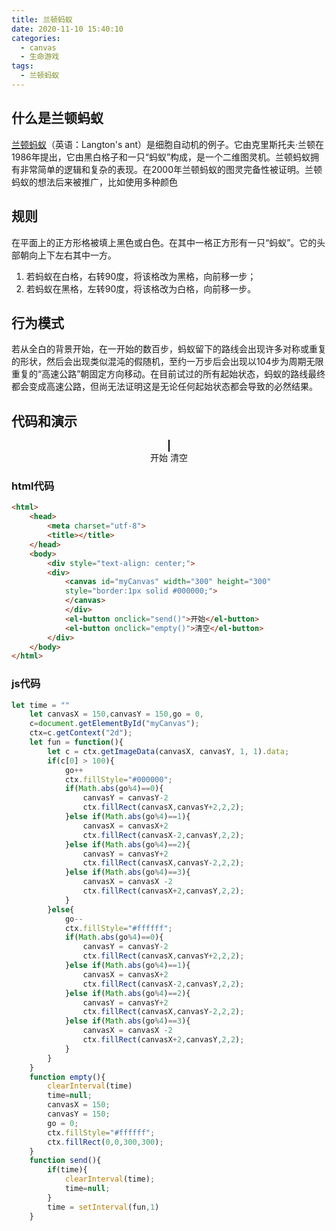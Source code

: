 ```yaml
---
title: 兰顿蚂蚁
date: 2020-11-10 15:40:10
categories: 
  - canvas
  - 生命游戏
tags: 
  - 兰顿蚂蚁
---
```


## 什么是兰顿蚂蚁

[兰顿蚂蚁](https://baike.baidu.com/item/%E5%85%B0%E9%A1%BF%E8%9A%82%E8%9A%81/10130501?fr=aladdin "兰顿蚂蚁")（英语：Langton's ant）是细胞自动机的例子。它由克里斯托夫·兰顿在1986年提出，它由黑白格子和一只“蚂蚁”构成，是一个二维图灵机。兰顿蚂蚁拥有非常简单的逻辑和复杂的表现。在2000年兰顿蚂蚁的图灵完备性被证明。兰顿蚂蚁的想法后来被推广，比如使用多种颜色

## 规则
在平面上的正方形格被填上黑色或白色。在其中一格正方形有一只“蚂蚁”。它的头部朝向上下左右其中一方。
1. 若蚂蚁在白格，右转90度，将该格改为黑格，向前移一步；
2. 若蚂蚁在黑格，左转90度，将该格改为白格，向前移一步。

## 行为模式
若从全白的背景开始，在一开始的数百步，蚂蚁留下的路线会出现许多对称或重复的形状，然后会出现类似混沌的假随机，至约一万步后会出现以104步为周期无限重复的“高速公路”朝固定方向移动。在目前试过的所有起始状态，蚂蚁的路线最终都会变成高速公路，但尚无法证明这是无论任何起始状态都会导致的必然结果。

## 代码和演示

<html>
	<head>
		<meta charset="utf-8">
		<title></title>
	</head>
	<body>
		<div style="text-align: center;">
		<div>
			<canvas id="myCanvas" width="300" height="300"
			style="border:1px solid #000000;">
			</canvas>
			</div>
			<el-button onclick="send()">开始</el-button>
			<el-button onclick="empty()">清空</el-button>
		</div>
	</body>
</html>
<script>
	let time = ""
	let canvasX = 150,canvasY = 150,go = 0,
	c=document.getElementById("myCanvas");
	ctx=c.getContext("2d");
	let fun = function(){
		let c = ctx.getImageData(canvasX, canvasY, 1, 1).data;
		if(c[0] > 100){
			go++
			ctx.fillStyle="#000000";
			if(Math.abs(go%4)==0){
				canvasY = canvasY-2
				ctx.fillRect(canvasX,canvasY+2,2,2);
			}else if(Math.abs(go%4)==1){
				canvasX = canvasX+2
				ctx.fillRect(canvasX-2,canvasY,2,2);
			}else if(Math.abs(go%4)==2){
				canvasY = canvasY+2
				ctx.fillRect(canvasX,canvasY-2,2,2);
			}else if(Math.abs(go%4)==3){
				canvasX = canvasX -2
				ctx.fillRect(canvasX+2,canvasY,2,2);
			}
		}else{
			go-- 
			ctx.fillStyle="#ffffff";
			if(Math.abs(go%4)==0){
				canvasY = canvasY-2
				ctx.fillRect(canvasX,canvasY+2,2,2);
			}else if(Math.abs(go%4)==1){
				canvasX = canvasX+2
				ctx.fillRect(canvasX-2,canvasY,2,2);
			}else if(Math.abs(go%4)==2){
				canvasY = canvasY+2
				ctx.fillRect(canvasX,canvasY-2,2,2);
			}else if(Math.abs(go%4)==3){
				canvasX = canvasX -2
				ctx.fillRect(canvasX+2,canvasY,2,2);
			}
		}
	}
	function empty(){
		clearInterval(time)
		time=null;
		canvasX = 150;
		canvasY = 150;
		go = 0;
		ctx.fillStyle="#ffffff";
		ctx.fillRect(0,0,300,300);
	}
	function send(){
		if(time){
			clearInterval(time);
			time=null;
		}
		time = setInterval(fun,1)
	}
</script>

### **html代码**

```html
<html>
	<head>
		<meta charset="utf-8">
		<title></title>
	</head>
	<body>
		<div style="text-align: center;">
		<div>
			<canvas id="myCanvas" width="300" height="300"
			style="border:1px solid #000000;">
			</canvas>
			</div>
			<el-button onclick="send()">开始</el-button>
			<el-button onclick="empty()">清空</el-button>
		</div>
	</body>
</html>
```

### **js代码**

```js
let time = ""
	let canvasX = 150,canvasY = 150,go = 0,
	c=document.getElementById("myCanvas");
	ctx=c.getContext("2d");
	let fun = function(){
		let c = ctx.getImageData(canvasX, canvasY, 1, 1).data;
		if(c[0] > 100){
			go++
			ctx.fillStyle="#000000";
			if(Math.abs(go%4)==0){
				canvasY = canvasY-2
				ctx.fillRect(canvasX,canvasY+2,2,2);
			}else if(Math.abs(go%4)==1){
				canvasX = canvasX+2
				ctx.fillRect(canvasX-2,canvasY,2,2);
			}else if(Math.abs(go%4)==2){
				canvasY = canvasY+2
				ctx.fillRect(canvasX,canvasY-2,2,2);
			}else if(Math.abs(go%4)==3){
				canvasX = canvasX -2
				ctx.fillRect(canvasX+2,canvasY,2,2);
			}
		}else{
			go-- 
			ctx.fillStyle="#ffffff";
			if(Math.abs(go%4)==0){
				canvasY = canvasY-2
				ctx.fillRect(canvasX,canvasY+2,2,2);
			}else if(Math.abs(go%4)==1){
				canvasX = canvasX+2
				ctx.fillRect(canvasX-2,canvasY,2,2);
			}else if(Math.abs(go%4)==2){
				canvasY = canvasY+2
				ctx.fillRect(canvasX,canvasY-2,2,2);
			}else if(Math.abs(go%4)==3){
				canvasX = canvasX -2
				ctx.fillRect(canvasX+2,canvasY,2,2);
			}
		}
	}
	function empty(){
		clearInterval(time)
		time=null;
		canvasX = 150;
		canvasY = 150;
		go = 0;
		ctx.fillStyle="#ffffff";
		ctx.fillRect(0,0,300,300);
	}
	function send(){
		if(time){
			clearInterval(time);
			time=null;
		}
		time = setInterval(fun,1)
	}
```
